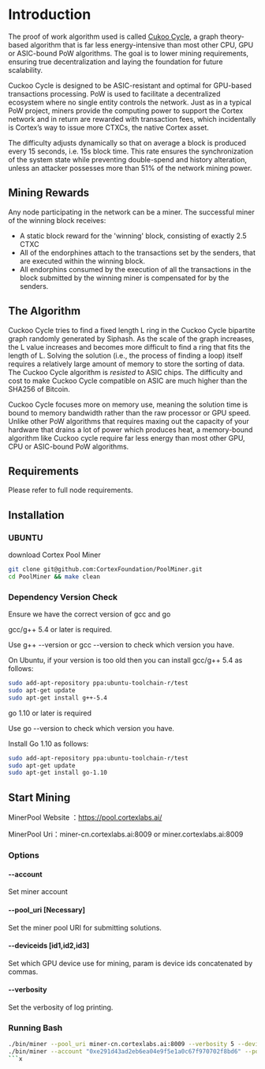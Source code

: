 # Introduction

The proof of work algorithm used is called [Cukoo Cycle](https://github.com/tromp/cuckoo), a graph theory-based algorithm that is far less energy-intensive than most other CPU, GPU or ASIC-bound PoW algorithms. The goal is to lower mining requirements, ensuring true decentralization and laying the foundation for future scalability.

Cuckoo Cycle is designed to be ASIC-resistant and optimal for GPU-based transactions processing. PoW is used to facilitate a decentralized ecosystem where no single entity controls the network. Just as in a typical PoW project, miners provide the computing power to support the Cortex network and in return are rewarded with transaction fees, which incidentally is Cortex’s way to issue more CTXCs, the native Cortex asset. 

The difficulty adjusts dynamically so that on average a block is produced every 15 seconds, i.e. 15s block time. This rate ensures the synchronization of the system state while preventing double-spend and history alteration, unless an attacker possesses more than 51% of the network mining power.

## Mining Rewards

Any node participating in the network can be a miner. The successful miner of the winning block receives:

- A static block reward for the 'winning' block, consisting of exactly 2.5 CTXC
- All of the endorphines attach to the transactions set by the senders, that are executed within the winning block.
-  All endorphins consumed by the execution of all the transactions in the block submitted by the winning miner is compensated for by the senders.

## The Algorithm

Cuckoo Cycle tries to find a fixed length L ring in the Cuckoo Cycle bipartite graph randomly generated by Siphash. As the scale of the graph increases, the L value increases and becomes more difficult to find a ring that fits the length of L. Solving the solution (i.e., the process of finding a loop) itself requires a relatively large amount of memory to store the sorting of data. The Cuckoo Cycle algorithm is *resisted* to ASIC chips. The difficulty and cost to make Cuckoo Cycle compatible on ASIC are much higher than the SHA256 of Bitcoin.

Cuckoo Cycle focuses more on memory use, meaning the solution time is bound to memory bandwidth rather than the raw processor or GPU speed. Unlike other PoW algorithms that requires maxing out the capacity of your hardware that drains a lot of power which produces heat, a memory-bound algorithm like Cuckoo cycle require far less energy than most other GPU, CPU or ASIC-bound PoW algorithms.

## Requirements

Please refer to full node requirements.

## Installation
### UBUNTU

download Cortex Pool Miner

```bash
git clone git@github.com:CortexFoundation/PoolMiner.git
cd PoolMiner && make clean
```

### Dependency Version Check
Ensure we have the correct version of gcc and  go

gcc/g++ 5.4 or later is required.

Use g++ --version or gcc --version to check which version you have.

On Ubuntu, if your version is too old then you can install gcc/g++ 5.4 as follows:

```bash
sudo add-apt-repository ppa:ubuntu-toolchain-r/test
sudo apt-get update
sudo apt-get install g++-5.4
```

go 1.10 or later is required

Use go --version to check which version you have.

Install Go 1.10 as follows:

```bash
sudo add-apt-repository ppa:ubuntu-toolchain-r/test
sudo apt-get update
sudo apt-get install go-1.10
```

## Start Mining

MinerPool Website ：https://pool.cortexlabs.ai/

MinerPool Uri：miner-cn.cortexlabs.ai:8009  or   miner.cortexlabs.ai:8009

### Options

#### --account

Set miner account

#### --pool_uri [Necessary]

Set the miner pool URI for submitting solutions.

#### --deviceids [id1,id2,id3]

Set which GPU device use for mining, param is device ids concatenated by commas.

#### --verbosity

Set the verbosity of log printing.

### Running Bash

```Bash
./bin/miner --pool_uri miner-cn.cortexlabs.ai:8009 --verbosity 5 --deviceids 0
./bin/miner --account "0xe291d43ad2eb6ea04e9f5e1a0c67f970702f8bd6" --pool_uri miner-cn.cortexlabs.ai:8009 --verbosity 5 --deviceids 0,1,2,3
​```x
```